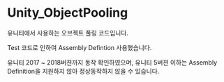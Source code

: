 # Unity_ObjectPooling
유니티에서 사용하는 오브젝트 풀링 코드입니다.

Test 코드로 인하여 Assembly Defintion 사용했습니다.

유니티 2017 ~ 2018버젼까지 동작 확인하였으며,
유니티 5버젼 이하는 Assembly Definition을 지원하지 않아 정상동작하지 않을 수 있습니다.
